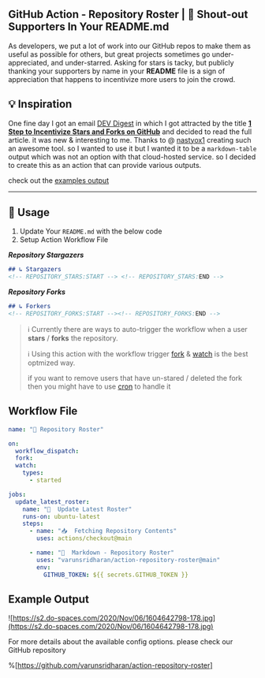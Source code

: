 ## GitHub Action - Repository Roster | 📢 Shout-out Supporters In Your README.md

As developers, we put a lot of work into our GitHub repos to make them as useful as possible for others, but great projects sometimes go under-appreciated, and under-starred. Asking for stars is tacky, but publicly thanking your supporters by name in your **README** file is a sign of appreciation that happens to incentivize more users to join the crowd.

## 💡 Inspiration
One fine day I got an email [DEV Digest](https://s2.do-spaces.com/2020/Nov/03/1604373796-15.jpg) in which I got attracted by the title [**1 Step to Incentivize Stars and Forks on GitHub**](https://dev.to/nastyox1/1-step-to-incentivize-stars-and-forks-on-github-2md3) and decided to read the full article. it was new & interesting to me. Thanks to @ [nastyox1](https://dev.to/nastyox1) creating such an awesome tool. so I wanted to use it but I wanted it to be a `markdown-table` output which was not an option with that cloud-hosted service. so I decided to create this as an action that can provide various outputs.

check out the [examples output](https://github.com/varunsridharan/action-repository-roster/tree/main/examples)

---

## 🚀  Usage
1. Update Your `README.md` with the below code
2. Setup Action Workflow File

***Repository Stargazers***
```markdown
## ↳ Stargazers
<!-- REPOSITORY_STARS:START --> <!-- REPOSITORY_STARS:END -->
```

***Repository Forks***
```markdown
## ↳ Forkers
<!-- REPOSITORY_FORKS:START --><!-- REPOSITORY_FORKS:END -->
```
> ℹ️  Currently there are ways to auto-trigger the workflow when a user **stars** / **forks** the repository.
>
> ℹ️  Using this action with the workflow trigger [fork](https://docs.github.com/en/free-pro-team@latest/actions/reference/events-that-trigger-workflows#fork) & [watch](https://docs.github.com/en/free-pro-team@latest/actions/reference/events-that-trigger-workflows#watch) is the best optmized way.
>
> if you want to remove users that have un-stared / deleted the fork then you might have to use [cron](https://docs.github.com/en/free-pro-team@latest/actions/reference/events-that-trigger-workflows#schedule) to handle it

## Workflow File

```yml
name: "🙏 Repository Roster"

on:
  workflow_dispatch:
  fork:
  watch:
    types:
      - started

jobs:
  update_latest_roster:
    name: "🐔  Update Latest Roster"
    runs-on: ubuntu-latest
    steps:
      - name: "📥  Fetching Repository Contents"
        uses: actions/checkout@main

      - name: "🐔  Markdown - Repository Roster"
        uses: "varunsridharan/action-repository-roster@main"
        env:
          GITHUB_TOKEN: ${{ secrets.GITHUB_TOKEN }}

```

## Example Output
![https://s2.do-spaces.com/2020/Nov/06/1604642798-178.jpg](https://s2.do-spaces.com/2020/Nov/06/1604642798-178.jpg)


For more details about the available config options. please check our GitHub repository 

%[https://github.com/varunsridharan/action-repository-roster]
